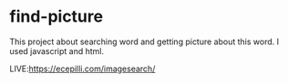 # find-picture

This project about searching word and getting picture about this word. I used javascript and html.

LIVE:https://ecepilli.com/imagesearch/

